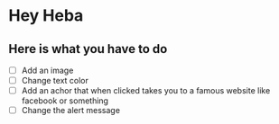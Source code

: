 # Hey Heba
## Here is what you have to do
- [ ] Add an image
- [ ] Change text color
- [ ] Add an achor that when clicked takes you to a famous website like facebook or something
- [ ] Change the alert message